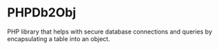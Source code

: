# PHPDb2Obj
PHP library that helps with secure database connections and queries by encapsulating a table into an object.
